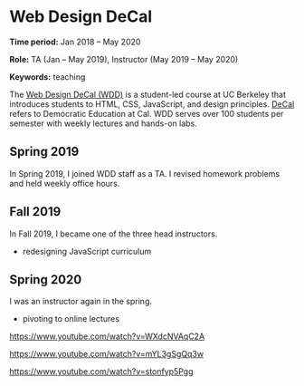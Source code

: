 # Web Design DeCal

**Time period:** Jan 2018 – May 2020

**Role:** TA (Jan – May 2019), Instructor (May 2019 – May 2020)

**Keywords:** teaching


The [Web Design DeCal (WDD)](http://wdd.io/) is a student-led course at UC Berkeley that introduces students to HTML, CSS, JavaScript, and design principles. [DeCal](https://decal.berkeley.edu/about/decal-program) refers to Democratic Education at Cal. WDD serves over 100 students per semester with weekly lectures and hands-on labs.

## Spring 2019
In Spring 2019, I joined WDD staff as a TA. I revised homework problems and held weekly office hours.


## Fall 2019
In Fall 2019, I became one of the three head instructors.

- redesigning JavaScript curriculum


## Spring 2020
I was an instructor again in the spring.

- pivoting to online lectures

https://www.youtube.com/watch?v=WXdcNVAqC2A

https://www.youtube.com/watch?v=mYL3gSgQq3w

https://www.youtube.com/watch?v=stonfyp5Pgg

